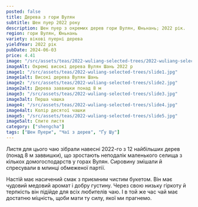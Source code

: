```yaml
---
posted: false
title: Дерева з гори Вулян
subtitle: Шен пуер 2022 року
description: Шен пуер з окремих дерев гори Вулян, Юньнань; 2022 рік.
region: гори Вулян, Юньнань
variety: вікові пуерні дерева
yieldYear: 2022 рік
pubDate: 2024-06-03
price: 4.41
image: "/src/assets/teas/2022-wuliang-selected-trees/2022-wuliang-selected-trees.jpg"
imageAlt: Окремі високі дерева Вулян Шань 2022 р
image1: "/src/assets/teas/2022-wuliang-selected-trees/slide1.jpg"
image1alt: Високі дерева Вулян Шань
image2: "/src/assets/teas/2022-wuliang-selected-trees/slide2.jpg"
image2alt: Дерева заввишки понад 8 м
image3: "/src/assets/teas/2022-wuliang-selected-trees/slide3.jpg"
image3alt: Перша чашка
image4: "/src/assets/teas/2022-wuliang-selected-trees/slide4.jpg"
image4alt: Колір десятої чашки
image5: "/src/assets/teas/2022-wuliang-selected-trees/slide5.jpg"
image5alt: Спите листя
category: ["shengcha"]
tags: ["Шен Пуери", "Чаї з дерев", "Ґу Шу"]
---
```


Листя для цього чаю зібрали навесні 2022-го з 12 найбільших дерев (понад 8 м заввишки), що зростають неподалік маленького селища з кількох домогосподарств у горах Вулян. Сировину змішали й спресували в млинці обмеженої партії.

Настій має насичений смак з приємним чистим букетом. Він має чудовий медовий аромат і добру густину.  Через свою низьку гіркоту й терпкість він підійде для всіх любителів чаю. І в той же час чай має достатню міцність, щоби мати ту силу, якої ми прагнемо.